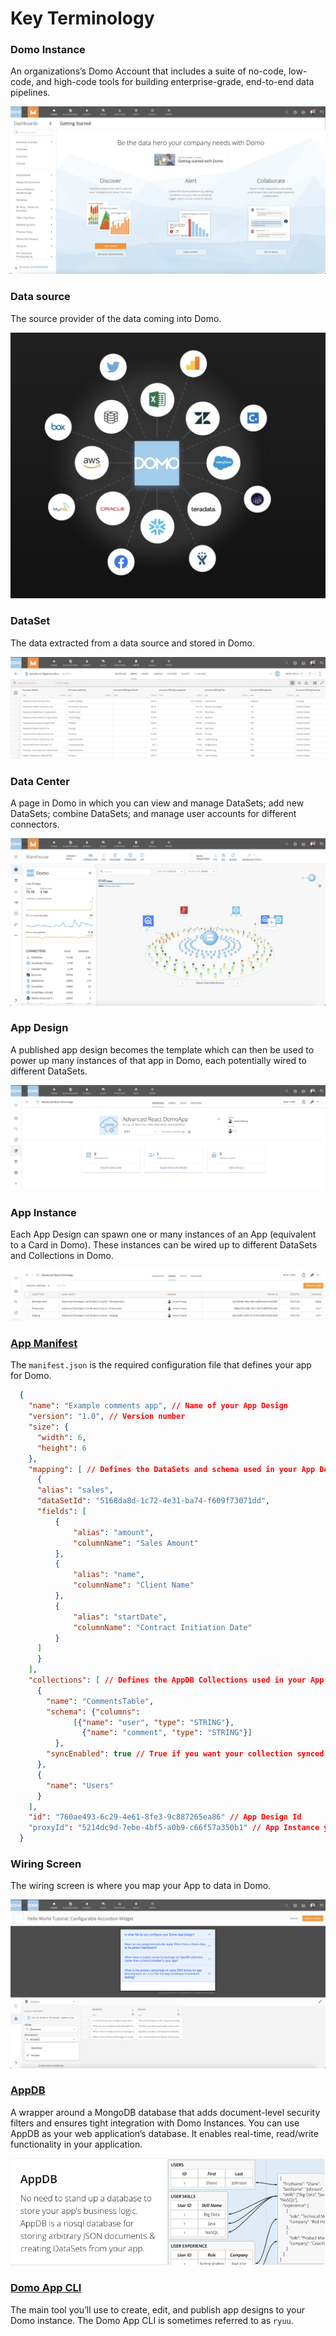 # Key Terminology

### **Domo Instance**
An organizations’s Domo Account that includes a suite of no-code, low-code, and high-code tools for building enterprise-grade, end-to-end data pipelines.

  ![domoinstance.png](../../../../assets/images/domoinstance.png)

### **Data source**
The source provider of the data coming into Domo.

  ![datasources.png](../../../../assets/images/datasources.png)

### **DataSet**
The data extracted from a data source and stored in Domo.

  ![dataset.png](../../../../assets/images/dataset.png)

### **Data Center**
A page in Domo in which you can view and manage DataSets; add new DataSets; combine DataSets; and manage user accounts for different connectors.

  ![datacenter.png](../../../../assets/images/datacenter.png)

### **App Design**
A published app design becomes the template which can then be used to power up many instances of that app in Domo, each potentially wired to different DataSets.

  ![appdesign.png](../../../../assets/images/appdesign.png)

### **App Instance**

Each App Design can spawn one or many instances of an App (equivalent to a Card in Domo). These instances can be wired up to different DataSets and Collections in Domo.

  ![appinstances.png](../../../../assets/images/appinstances.png)


### **[App Manifest](../Guides/manifest.md)**
The `manifest.json` is the required configuration file that defines your app for Domo.

  ```json
    {
      "name": "Example comments app", // Name of your App Design
      "version": "1.0", // Version number
      "size": {
        "width": 6,
        "height": 6
      },
      "mapping": [ // Defines the DataSets and schema used in your App Design
        {
        "alias": "sales",
        "dataSetId": "5168da8d-1c72-4e31-ba74-f609f73071dd",
        "fields": [
            {
                "alias": "amount",
                "columnName": "Sales Amount"
            },
            {
                "alias": "name",
                "columnName": "Client Name"
            },
            {
                "alias": "startDate",
                "columnName": "Contract Initiation Date"
            }
        ]
        }
      ],
      "collections": [ // Defines the AppDB Collections used in your App Design
        {
          "name": "CommentsTable",
          "schema": {"columns": 
                [{"name": "user", "type": "STRING"}, 
                  {"name": "comment", "type": "STRING"}]
            },
          "syncEnabled": true // True if you want your collection synced back to a Domo DataSet (schema required)
        },
        {
          "name": "Users"
        }
      ],
      "id": "760ae493-6c29-4e61-8fe3-9c887265ea86" // App Design Id
      "proxyId": "5214dc9d-7ebe-4bf5-a0b9-c66f57a350b1" // App Instance you are developing against (needed for AppDB collection)
    }
  ```

### **Wiring Screen**
The wiring screen is where you map your App to data in Domo.

  ![wiringscreen.png](../../../../assets/images/wiringscreen.png)


### **[AppDB](../../../Domo-App-APIs/AppDB-API.md)**
A wrapper around a MongoDB database that adds document-level security filters and ensures tight integration with Domo Instances. You can use AppDB as your web application’s database. It enables real-time, read/write functionality in your application.

  ![appdb.png](../../../../assets/images/appdb.png)


### **[Domo App CLI](../Tools/domo-CLI.md)**
The main tool you’ll use to create, edit, and publish app designs to your Domo instance. The Domo App CLI is sometimes referred to as `ryuu`.


